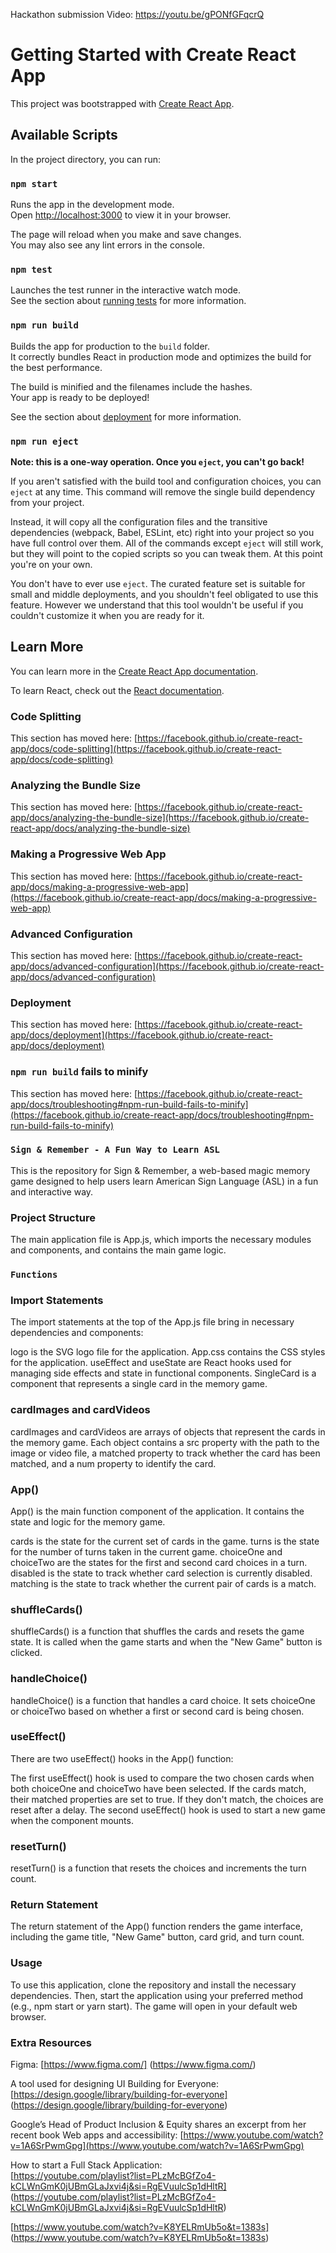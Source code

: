 Hackathon submission Video: https://youtu.be/gPONfGFqcrQ

# Getting Started with Create React App

This project was bootstrapped with [Create React App](https://github.com/facebook/create-react-app).

## Available Scripts

In the project directory, you can run:

### `npm start`

Runs the app in the development mode.\
Open [http://localhost:3000](http://localhost:3000) to view it in your browser.

The page will reload when you make and save changes.\
You may also see any lint errors in the console.

### `npm test`

Launches the test runner in the interactive watch mode.\
See the section about [running tests](https://facebook.github.io/create-react-app/docs/running-tests) for more information.

### `npm run build`

Builds the app for production to the `build` folder.\
It correctly bundles React in production mode and optimizes the build for the best performance.

The build is minified and the filenames include the hashes.\
Your app is ready to be deployed!

See the section about [deployment](https://facebook.github.io/create-react-app/docs/deployment) for more information.

### `npm run eject`

**Note: this is a one-way operation. Once you `eject`, you can't go back!**

If you aren't satisfied with the build tool and configuration choices, you can `eject` at any time. This command will remove the single build dependency from your project.

Instead, it will copy all the configuration files and the transitive dependencies (webpack, Babel, ESLint, etc) right into your project so you have full control over them. All of the commands except `eject` will still work, but they will point to the copied scripts so you can tweak them. At this point you're on your own.

You don't have to ever use `eject`. The curated feature set is suitable for small and middle deployments, and you shouldn't feel obligated to use this feature. However we understand that this tool wouldn't be useful if you couldn't customize it when you are ready for it.

## Learn More

You can learn more in the [Create React App documentation](https://facebook.github.io/create-react-app/docs/getting-started).

To learn React, check out the [React documentation](https://reactjs.org/).

### Code Splitting

This section has moved here: [https://facebook.github.io/create-react-app/docs/code-splitting](https://facebook.github.io/create-react-app/docs/code-splitting)

### Analyzing the Bundle Size

This section has moved here: [https://facebook.github.io/create-react-app/docs/analyzing-the-bundle-size](https://facebook.github.io/create-react-app/docs/analyzing-the-bundle-size)

### Making a Progressive Web App

This section has moved here: [https://facebook.github.io/create-react-app/docs/making-a-progressive-web-app](https://facebook.github.io/create-react-app/docs/making-a-progressive-web-app)

### Advanced Configuration

This section has moved here: [https://facebook.github.io/create-react-app/docs/advanced-configuration](https://facebook.github.io/create-react-app/docs/advanced-configuration)

### Deployment

This section has moved here: [https://facebook.github.io/create-react-app/docs/deployment](https://facebook.github.io/create-react-app/docs/deployment)

### `npm run build` fails to minify

This section has moved here: [https://facebook.github.io/create-react-app/docs/troubleshooting#npm-run-build-fails-to-minify](https://facebook.github.io/create-react-app/docs/troubleshooting#npm-run-build-fails-to-minify)


### `Sign & Remember - A Fun Way to Learn ASL`

This is the repository for Sign & Remember, a web-based magic memory game designed to help users learn American Sign Language (ASL) in a fun and interactive way.


### Project Structure

The main application file is App.js, which imports the necessary modules and components, and contains the main game logic.

### `Functions`

### Import Statements

The import statements at the top of the App.js file bring in necessary dependencies and components:


logo is the SVG logo file for the application.
App.css contains the CSS styles for the application.
useEffect and useState are React hooks used for managing side effects and state in functional components.
SingleCard is a component that represents a single card in the memory game.

### cardImages and cardVideos

cardImages and cardVideos are arrays of objects that represent the cards in the memory game. Each object contains a src property with the path to the image or video file, a matched property to track whether the card has been matched, and a num property to identify the card.


### App()

App() is the main function component of the application. It contains the state and logic for the memory game.


cards is the state for the current set of cards in the game.
turns is the state for the number of turns taken in the current game.
choiceOne and choiceTwo are the states for the first and second card choices in a turn.
disabled is the state to track whether card selection is currently disabled.
matching is the state to track whether the current pair of cards is a match.

### shuffleCards()

shuffleCards() is a function that shuffles the cards and resets the game state. It is called when the game starts and when the "New Game" button is clicked.


### handleChoice()

handleChoice() is a function that handles a card choice. It sets choiceOne or choiceTwo based on whether a first or second card is being chosen.


### useEffect()

There are two useEffect() hooks in the App() function:


The first useEffect() hook is used to compare the two chosen cards when both choiceOne and choiceTwo have been selected. If the cards match, their matched properties are set to true. If they don't match, the choices are reset after a delay.
The second useEffect() hook is used to start a new game when the component mounts.

### resetTurn()

resetTurn() is a function that resets the choices and increments the turn count.


### Return Statement

The return statement of the App() function renders the game interface, including the game title, "New Game" button, card grid, and turn count.


### Usage

To use this application, clone the repository and install the necessary dependencies. Then, start the application using your preferred method (e.g., npm start or yarn start). The game will open in your default web browser.


### Extra Resources

Figma: [https://www.figma.com/] (https://www.figma.com/)

A tool used for designing UI
Building for Everyone: [https://design.google/library/building-for-everyone] (https://design.google/library/building-for-everyone)

Google’s Head of Product Inclusion & Equity shares an excerpt from her recent book
Web apps and accessibility:
[https://www.youtube.com/watch?v=1A6SrPwmGpg](https://www.youtube.com/watch?v=1A6SrPwmGpg)


How to start a Full Stack Application:  
[https://youtube.com/playlist?list=PLzMcBGfZo4-kCLWnGmK0jUBmGLaJxvi4j&si=RgEVuulcSp1dHltR]
(https://youtube.com/playlist?list=PLzMcBGfZo4-kCLWnGmK0jUBmGLaJxvi4j&si=RgEVuulcSp1dHltR)

[https://www.youtube.com/watch?v=K8YELRmUb5o&t=1383s]
(https://www.youtube.com/watch?v=K8YELRmUb5o&t=1383s)
